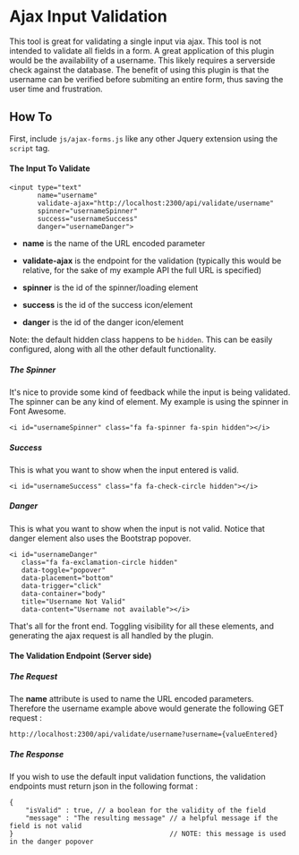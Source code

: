 # Ajax Input Validation

This tool is great for validating a single input via ajax. This tool is not intended to validate all fields in a form. A great application of this plugin would be the availability of a username. This likely requires a serverside check against the database. The benefit of using this plugin is that the username can be verified before submiting an entire form, thus saving the user time and frustration.

## How To

First, include `js/ajax-forms.js` like any other Jquery extension using the `script` tag.

#### The Input To Validate

    <input type="text"
           name="username"
           validate-ajax="http://localhost:2300/api/validate/username"
           spinner="usernameSpinner"
           success="usernameSuccess"
           danger="usernameDanger">
        
* **name** is the name of the URL encoded parameter

* **validate-ajax** is the endpoint for the validation (typically this would be relative, for the sake of my example API the full URL is specified)

* **spinner** is the id of the spinner/loading element

* **success** is the id of the success icon/element

* **danger** is the id of the danger icon/element

Note: the default hidden class happens to be `hidden`. This can be easily configured, along with all the other default functionality.

##### The Spinner

It's nice to provide some kind of feedback while the input is being validated. The spinner can be any kind of element. My example is using the spinner in Font Awesome.

    <i id="usernameSpinner" class="fa fa-spinner fa-spin hidden"></i>

##### Success

This is what you want to show when the input entered is valid.

    <i id="usernameSuccess" class="fa fa-check-circle hidden"></i>

##### Danger

This is what you want to show when the input is not valid. Notice that danger element also uses the Bootstrap popover.

    <i id="usernameDanger"
       class="fa fa-exclamation-circle hidden"
       data-toggle="popover"
       data-placement="bottom"
       data-trigger="click"
       data-container="body"
       title="Username Not Valid"
       data-content="Username not available"></i>


That's all for the front end. Toggling visibility for all these elements, and generating the ajax request is all handled by the plugin.

#### The Validation Endpoint (Server side)

##### The Request

The **name** attribute is used to name the URL encoded parameters. Therefore the username example above would generate the following GET request : 

`http://localhost:2300/api/validate/username?username={valueEntered}`

##### The Response

If you wish to use the default input validation functions, the validation endpoints must return json in the following format :

    {
        "isValid" : true, // a boolean for the validity of the field
        "message" : "The resulting message" // a helpful message if the field is not valid
    }                                       // NOTE: this message is used in the danger popover
